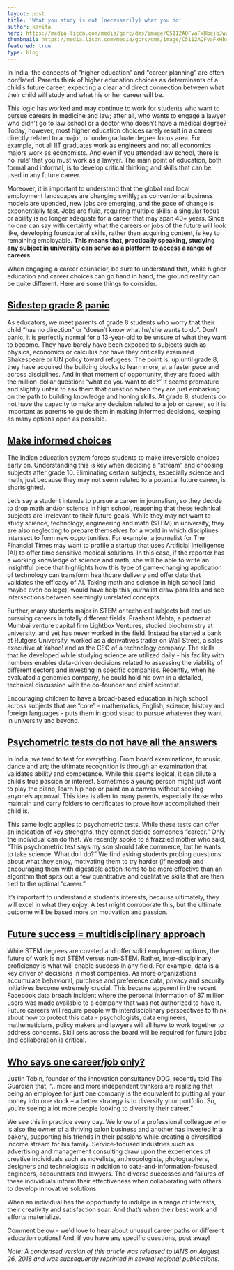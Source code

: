 ```yaml
---
layout: post
title: 'What you study is not (necessarily) what you do'
author: kavita
hero: https://media.licdn.com/media/gcrc/dms/image/C5112AQFvaFxHbqjoJw/article-cover_image-shrink_720_1280/0?e=1554940800&v=beta&t=nS8G8BBB2Vb23JeepryewuLV_MoSkT22HgvoOiZj4vQ
thumbnail: https://media.licdn.com/media/gcrc/dms/image/C5112AQFvaFxHbqjoJw/article-cover_image-shrink_720_1280/0?e=1554940800&v=beta&t=nS8G8BBB2Vb23JeepryewuLV_MoSkT22HgvoOiZj4vQ
featured: true
type: blog
---
```


In India, the concepts of “higher education” and “career planning” are often conflated. Parents think of higher education choices as determinants of a child’s future career, expecting a clear and direct connection between what their child will study and what his or her career will be.

This logic has worked and may continue to work for students who want to pursue careers in medicine and law; after all, who wants to engage a lawyer who didn’t go to law school or a doctor who doesn’t have a medical degree? Today, however, most higher education choices rarely result in a career directly related to a major, or undergraduate degree focus area. For example, not all IIT graduates work as engineers and not all economics majors work as economists. And even if you attended law school, there is no ‘rule’ that you must work as a lawyer. The main point of education, both formal and informal, is to develop critical thinking and skills that can be used in any future career. 

Moreover, it is important to understand that the global and local employment landscapes are changing swiftly; as conventional business models are upended, new jobs are emerging, and the pace of change is exponentially fast. Jobs are fluid, requiring multiple skills; a singular focus or ability is no longer adequate for a career that may span 40+ years. Since no one can say with certainty what the careers or jobs of the future will look like, developing foundational skills, rather than acquiring content, is key to remaining employable. <b>This means that, practically speaking, studying any subject in university can serve as a platform to access a range of careers.</b>

When engaging a career counselor, be sure to understand that, while higher education and career choices can go hand in hand, the ground reality can be quite different. Here are some things to consider.

## <u>Sidestep grade 8 panic</u>

As educators, we meet parents of grade 8 students who worry that their child “has no direction” or “doesn’t know what he/she wants to do”. Don’t panic, it is perfectly normal for a 13-year-old to be unsure of what they want to become. They have barely have been exposed to subjects such as physics, economics or calculus nor have they critically examined Shakespeare or UN policy toward refugees. The point is, up until grade 8, they have acquired the building blocks to learn more, at a faster pace and across disciplines. And in that moment of opportunity, they are faced with the million-dollar question: “what do you want to do?” It seems premature and slightly unfair to ask them that question when they are just embarking on the path to building knowledge and honing skills. At grade 8, students do not have the capacity to make any decision related to a job or career, so it is important as parents to guide them in making informed decisions, keeping as many options open as possible.

## <u>Make informed choices</u>

The Indian education system forces students to make irreversible choices early on. Understanding this is key when deciding a “stream” and choosing subjects after grade 10. Eliminating certain subjects, especially science and math, just because they may not seem related to a potential future career, is shortsighted.

Let’s say a student intends to pursue a career in journalism, so they decide to drop math and/or science in high school, reasoning that these technical subjects are irrelevant to their future goals. While they may not want to study science, technology, engineering and math (STEM) in university, they are also neglecting to prepare themselves for a world in which disciplines intersect to form new opportunities. For example, a journalist for The Financial Times may want to profile a startup that uses Artificial Intelligence (AI) to offer time sensitive medical solutions. In this case, if the reporter has a working knowledge of science and math, she will be able to write an insightful piece that highlights how this type of game-changing application of technology can transform healthcare delivery and offer data that validates the efficacy of AI. Taking math and science in high school (and maybe even college), would have help this journalist draw parallels and see intersections between seemingly unrelated concepts.

Further, many students major in STEM or technical subjects but end up pursuing careers in totally different fields. Prashant Mehta, a partner at Mumbai venture capital firm Lightbox Ventures, studied biochemistry at university, and yet has never worked in the field. Instead he started a bank at Rutgers University, worked as a derivatives trader on Wall Street, a sales executive at Yahoo! and as the CEO of a technology company. The skills that he developed while studying science are utilized daily - his facility with numbers enables data-driven decisions related to assessing the viability of different sectors and investing in specific companies. Recently, when he evaluated a genomics company, he could hold his own in a detailed, technical discussion with the co-founder and chief scientist.

Encouraging children to have a broad-based education in high school across subjects that are “core” - mathematics, English, science, history and foreign languages - puts them in good stead to pursue whatever they want in university and beyond.


## <u> Psychometric tests do not have all the answers</u>

In India, we tend to test for everything. From board examinations, to music, dance and art; the ultimate recognition is through an examination that validates ability and competence. While this seems logical, it can dilute a child’s true passion or interest. Sometimes a young person might just want to play the piano, learn hip hop or paint on a canvas without seeking anyone’s approval. This idea is alien to many parents, especially those who maintain and carry folders to certificates to prove how accomplished their child is.

This same logic applies to psychometric tests. While these tests can offer an indication of key strengths, they cannot decide someone’s “career.” Only the individual can do that. We recently spoke to a frazzled mother who said, “This psychometric test says my son should take commerce, but he wants to take science. What do I do?” We find asking students probing questions about what they enjoy, motivating them to try harder (if needed) and encouraging them with digestible action items to be more effective than an algorithm that spits out a few quantitative and qualitative skills that are then tied to the optimal “career.”

It’s important to understand a student’s interests, because ultimately, they will excel in what they enjoy. A test might corroborate this, but the ultimate outcome will be based more on motivation and passion.

## <u>Future success = multidisciplinary approach</u>

While STEM degrees are coveted and offer solid employment options, the future of work is not STEM versus non-STEM. Rather, inter-disciplinary proficiency is what will enable success in any field. For example, data is a key driver of decisions in most companies. As more organizations accumulate behavioral, purchase and preference data, privacy and security initiatives become extremely crucial. This became apparent in the recent Facebook data breach incident where the personal information of 87 million users was made available to a company that was not authorized to have it. Future careers will require people with interdisciplinary perspectives to think about how to protect this data - psychologists, data engineers, mathematicians, policy makers and lawyers will all have to work together to address concerns. Skill sets across the board will be required for future jobs and collaboration is critical.

## <u>Who says one career/job only?</u>

Justin Tobin, founder of the innovation consultancy DDG, recently told The Guardian that, “…more and more independent thinkers are realizing that being an employee for just one company is the equivalent to putting all your money into one stock – a better strategy is to diversify your portfolio. So, you’re seeing a lot more people looking to diversify their career.”

We see this in practice every day. We know of a professional colleague who is also the owner of a thriving salon business and another has invested in a bakery, supporting his friends in their passions while creating a diversified income stream for his family. Service-focused industries such as advertising and management consulting draw upon the experiences of creative individuals such as novelists, anthropologists, photographers, designers and technologists in addition to data-and-information-focused engineers, accountants and lawyers. The diverse successes and failures of these individuals inform their effectiveness when collaborating with others to develop innovative solutions.

When an individual has the opportunity to indulge in a range of interests, their creativity and satisfaction soar. And that’s when their best work and efforts materialize. 

Comment below - we'd love to hear about unusual career paths or different education options! And, if you have any specific questions, post away!

<i>Note: A condensed version of this article was released to IANS on August 26, 2018 and was subsequently reprinted in several regional publications.</i>